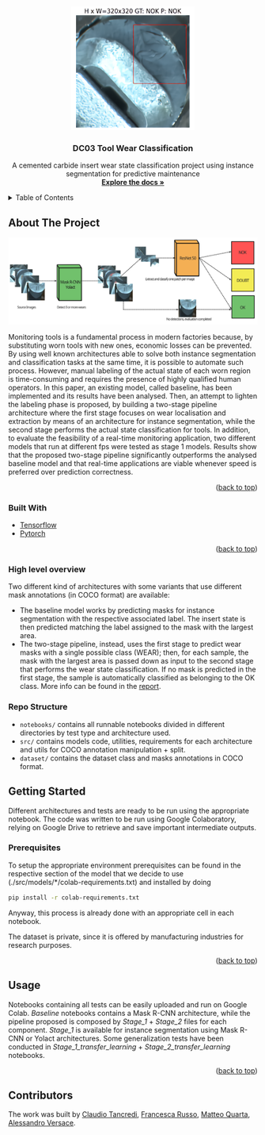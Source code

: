 <div id="top"></div>
<!--
*** Thanks for checking out the Best-README-Template. If you have a suggestion
*** that would make this better, please fork the repo and create a pull request
*** or simply open an issue with the tag "enhancement".
*** Don't forget to give the project a star!
*** Thanks again! Now go create something AMAZING! :D
-->



<!-- PROJECT SHIELDS -->
<!--
*** I'm using markdown "reference style" links for readability.
*** Reference links are enclosed in brackets [ ] instead of parentheses ( ).
*** See the bottom of this document for the declaration of the reference variables
*** for contributors-url, forks-url, etc. This is an optional, concise syntax you may use.
*** https://www.markdownguide.org/basic-syntax/#reference-style-links
-->


<!-- PROJECT LOGO -->
<br />
<div align="center">
  <a href="https://github.com/claudiotancredi/Machine-learning-in-applications">
    <img src="img/final_pred.png" alt="Logo" width="250" height="250">
  </a>

<h3 align="center">DC03 Tool Wear Classification</h3>

  <p align="center">
    A cemented carbide insert wear state classification project using instance segmentation for predictive maintenance
    <br />
    <a href="https://github.com/claudiotancredi/Machine-learning-in-applications/tree/master/docs"><strong>Explore the docs »</strong></a>
    <br />
  </p>
</div>



<!-- TABLE OF CONTENTS -->
<details>
  <summary>Table of Contents</summary>
  <ol>
    <li>
      <a href="#about-the-project">About The Project</a>
      <ul>
        <li><a href="#built-with">Built With</a></li>
        <li><a href="#high-level-overview">High Level Overview</a></li>
        <li><a href="#high-level-overview">Repo Structure</a></li>
      </ul>
    </li>
    <li>
      <a href="#getting-started">Getting Started</a>
      <ul>
        <li><a href="#prerequisites">Prerequisites</a></li>
      </ul>
    </li>
    <li><a href="#usage">Usage</a></li>
    <li><a href="#contributors">Contributors</a></li>
  </ol>
</details>



<!-- ABOUT THE PROJECT -->
## About The Project

![alt text](./img/pipeline-arch.jpg)

Monitoring tools is a fundamental process in modern factories because, by substituting worn tools with new ones, economic losses can be prevented. By using well known architectures able to solve both instance segmentation and classification tasks at the same time, it is possible to automate such process. However, manual labeling of the actual state of each worn region is time-consuming and requires the presence of highly qualified human operators. In this paper, an existing model, called baseline, has been implemented and its results have been analysed. Then, an attempt to lighten the labeling phase is proposed, by building a two-stage pipeline architecture where the first stage focuses on wear localisation and extraction by means of an architecture for instance segmentation, while the second stage performs the actual state classification for tools. In addition, to evaluate the feasibility of a real-time monitoring application, two different models that run at different fps were tested as stage 1 models. Results show that the proposed two-stage pipeline significantly outperforms the analysed baseline model and that real-time applications are viable whenever speed is preferred over prediction correctness.

<p align="right">(<a href="#top">back to top</a>)</p>



### Built With

* [Tensorflow](https://www.tensorflow.org/)
* [Pytorch](https://pytorch.org/)

<p align="right">(<a href="#top">back to top</a>)</p>


### High level overview

Two different kind of architectures with some variants that use different mask annotations (in COCO format) are available:
* The baseline model works by predicting masks for instance segmentation with the respective associated label. The insert state is then predicted matching the label assigned to the mask with the largest area.
* The two-stage pipeline, instead, uses the first stage to predict wear masks with a single possible class (WEAR); then, for each sample, the mask with the largest area is passed down as input to the second stage that performs the wear state classification. If no mask is predicted in the first stage, the sample is automatically classified as belonging to the OK class.
More info can be found in the [report](https://github.com/MLinApp-polito/mla-prj-04-dc3/blob/main/docs/04_DC3_REPORT.pdf).

### Repo Structure

* `notebooks/` contains all runnable notebooks divided in different directories by test type and architecture used. 
* `src/` contains models code, utilities, requirements for each architecture and utils for COCO annotation manipulation + split.
* `dataset/` contains the dataset class and masks annotations in COCO format.


<!-- GETTING STARTED -->
## Getting Started

Different architectures and tests are ready to be run using the appropriate notebook. The code was written to be run using Google Colaboratory, relying on Google Drive to retrieve and save important intermediate outputs.

### Prerequisites

To setup the appropriate environment prerequisites can be found in the respective section of the model that we decide to use (./src/models/*/colab-requirements.txt) and installed by doing
  ```sh
  pip install -r colab-requirements.txt
  ```
Anyway, this process is already done with an appropriate cell in each notebook.

The dataset is private, since it is offered by manufacturing industries for research purposes.

<p align="right">(<a href="#top">back to top</a>)</p>



<!-- USAGE EXAMPLES -->
## Usage

Notebooks containing all tests can be easily uploaded and run on Google Colab.
*Baseline* notebooks contains a Mask R-CNN architecture, while the pipeline proposed is composed by *Stage_1* + *Stage_2* files for each component. *Stage_1* is available for instance segmentation using Mask R-CNN or Yolact architectures.
Some generalization tests have been conducted in *Stage_1_transfer_learning* + *Stage_2_transfer_learning* notebooks.  

<p align="right">(<a href="#top">back to top</a>)</p>



<!-- CONTRIBUTING -->
## Contributors
The work was built by [Claudio Tancredi](https://github.com/claudiotancredi/), [Francesca Russo](https://github.com/frarus), [Matteo Quarta](https://github.com/coccocarmiano/), [Alessandro Versace](https://github.com/AleVersace).






<!-- MARKDOWN LINKS & IMAGES -->
<!-- https://www.markdownguide.org/basic-syntax/#reference-style-links -->
[contributors-shield]: https://img.shields.io/github/contributors/claudiotancredi/mlinapptests.svg?style=for-the-badge
[contributors-url]: https://github.com/claudiotancredi/mlinapptests/graphs/contributors
